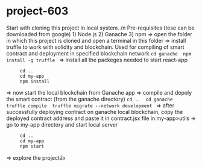 ﻿# project-603
Start with cloning this project in local system. /n
Pre-requisites (tese can be downloaded from google)
    1) Node.js
    2) Ganache 
    3) npm
=> open the folder in which this project is cloned and open a terminal in this folder
=> install truffle to work with solidity and blockchain. Used for compiling of smart contract and deployment in specified blockchain network
    ```
     cd ganache 
     npm install -g truffle 
    ```
=> install all the packeges needed to start react-app
```
     cd .. 
     cd my-app 
     npm install 
```
=> now start the local blockchain from Ganache app
=> compile and depoly the smart contract (from the ganache directory)
    ```
     cd .. 
     cd ganache 
     truffle compile 
     truffle migrate --network development 
    ```
=> after successfully deploying contract on ganache local blockchain, copy the deployed contract address and paste it in contract.jsx file in  my-app>utils 
=> go to my-app directory and start local server
```
     cd .. 
     cd my-app 
     npm start 
```
=> explore the project👍
